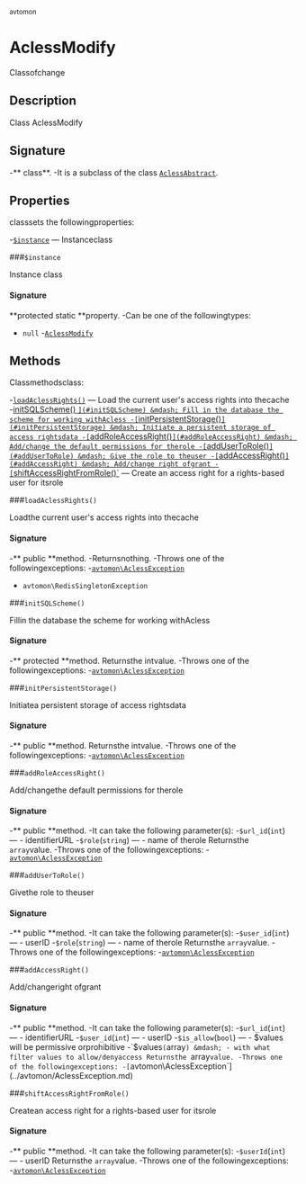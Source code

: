 <small>avtomon </small>

AclessModify
============

Classofchange

Description
-----------

Class AclessModify

Signature
---------

-** class**.
-It is a subclass of the class [`AclessAbstract`](../avtomon/AclessAbstract.md).

Properties
----------

classsets the followingproperties:

-[`$instance`](#$instance) &mdash; Instanceclass

###`$instance`<a name="instance"></a>

Instance class

#### Signature

**protected static **property.
-Can be one of the followingtypes:
- `null`
-[`AclessModify`](../avtomon/AclessModify.md)

Methods
-------

Classmethodsclass:

-[`loadAclessRights()`](#loadAclessRights) &mdash; Load the current user's access rights into thecache
-[initSQLScheme() `](#initSQLScheme) &mdash; Fill in the database the scheme for working withAcless
-[`initPersistentStorage()`](#initPersistentStorage) &mdash; Initiate a persistent storage of access rightsdata
-[`addRoleAccessRight()`](#addRoleAccessRight) &mdash; Add/change the default permissions for therole
-[`addUserToRole()`](#addUserToRole) &mdash; Give the role to theuser
-[`addAccessRight()`](#addAccessRight) &mdash; Add/change right ofgrant
-[`shiftAccessRightFromRole()`](#shiftAccessRightFromRole) &mdash; Create an access right for a rights-based user for itsrole

###`loadAclessRights()`<a name="loadAclessRights"></a>

Loadthe current user's access rights into thecache

#### Signature

-** public **method.
-Returnsnothing.
-Throws one of the followingexceptions:
-[`avtomon\AclessException`](../avtomon/AclessException.md)
- `avtomon\RedisSingletonException`

###`initSQLScheme()`<a name="initSQLScheme"></a>

Fillin the database the scheme for working withAcless

#### Signature

-** protected **method.
Returnsthe intvalue.
-Throws one of the followingexceptions:
-[`avtomon\AclessException`](../avtomon/AclessException.md)

###`initPersistentStorage()`<a name="initPersistentStorage"></a>

Initiatea persistent storage of access rightsdata

#### Signature

-** public **method.
Returnsthe intvalue.
-Throws one of the followingexceptions:
-[`avtomon\AclessException`](../avtomon/AclessException.md)

###`addRoleAccessRight()`<a name="addRoleAccessRight"></a>

Add/changethe default permissions for therole

#### Signature

-** public **method.
-It can take the following parameter(s):
-`$url_id`(`int`) &mdash; - identifierURL
-`$role`(`string`) &mdash; - name of therole
Returnsthe `array`value.
-Throws one of the followingexceptions:
-[`avtomon\AclessException`](../avtomon/AclessException.md)

###`addUserToRole()`<a name="addUserToRole"></a>

Givethe role to theuser

#### Signature

-** public **method.
-It can take the following parameter(s):
-`$user_id`(`int`) &mdash; - userID
-`$role`(`string`) &mdash; - name of therole
Returnsthe `array`value.
-Throws one of the followingexceptions:
-[`avtomon\AclessException`](../avtomon/AclessException.md)

###`addAccessRight()`<a name="addAccessRight"></a>

Add/changeright ofgrant

#### Signature

-** public **method.
-It can take the following parameter(s):
-`$url_id`(`int`) &mdash; - identifierURL
-`$user_id`(`int`) &mdash; - userID
-`$is_allow`(`bool`) &mdash; - $values ​​will be permissive orprohibitive
-`$values`(`array`) &mdash; - with what filter values ​​to allow/denyaccess
Returnsthe `array`value.
-Throws one of the followingexceptions:
-[`avtomon\AclessException`](../avtomon/AclessException.md)

###`shiftAccessRightFromRole()`<a name="shiftAccessRightFromRole"></a>

Createan access right for a rights-based user for itsrole

#### Signature

-** public **method.
-It can take the following parameter(s):
-`$userId`(`int`) &mdash; - userID
Returnsthe `array`value.
-Throws one of the followingexceptions:
-[`avtomon\AclessException`](../avtomon/AclessException.md)


